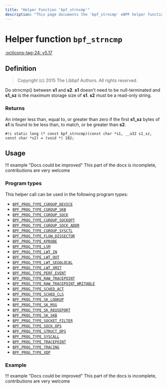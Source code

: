 ```yaml
---
title: "Helper Function 'bpf_strncmp'"
description: "This page documents the 'bpf_strncmp' eBPF helper function, including its definition, usage, program types that can use it, and examples."
---
```

# Helper function `bpf_strncmp`

<!-- [FEATURE_TAG](bpf_strncmp) -->
[:octicons-tag-24: v5.17](https://github.com/torvalds/linux/commit/c5fb19937455095573a19ddcbff32e993ed10e35)
<!-- [/FEATURE_TAG] -->

## Definition

> Copyright (c) 2015 The Libbpf Authors. All rights reserved.


<!-- [HELPER_FUNC_DEF] -->
Do strncmp() between **s1** and **s2**. **s1** doesn't need to be null-terminated and **s1_sz** is the maximum storage size of **s1**. **s2** must be a read-only string.

### Returns

An integer less than, equal to, or greater than zero if the first **s1_sz** bytes of **s1** is found to be less than, to match, or be greater than **s2**.

`#!c static long (* const bpf_strncmp)(const char *s1, __u32 s1_sz, const char *s2) = (void *) 182;`
<!-- [/HELPER_FUNC_DEF] -->

## Usage

!!! example "Docs could be improved"
    This part of the docs is incomplete, contributions are very welcome

### Program types

This helper call can be used in the following program types:

<!-- DO NOT EDIT MANUALLY -->
<!-- [HELPER_FUNC_PROG_REF] -->
 * [`BPF_PROG_TYPE_CGROUP_DEVICE`](../program-type/BPF_PROG_TYPE_CGROUP_DEVICE.md)
 * [`BPF_PROG_TYPE_CGROUP_SKB`](../program-type/BPF_PROG_TYPE_CGROUP_SKB.md)
 * [`BPF_PROG_TYPE_CGROUP_SOCK`](../program-type/BPF_PROG_TYPE_CGROUP_SOCK.md)
 * [`BPF_PROG_TYPE_CGROUP_SOCKOPT`](../program-type/BPF_PROG_TYPE_CGROUP_SOCKOPT.md)
 * [`BPF_PROG_TYPE_CGROUP_SOCK_ADDR`](../program-type/BPF_PROG_TYPE_CGROUP_SOCK_ADDR.md)
 * [`BPF_PROG_TYPE_CGROUP_SYSCTL`](../program-type/BPF_PROG_TYPE_CGROUP_SYSCTL.md)
 * [`BPF_PROG_TYPE_FLOW_DISSECTOR`](../program-type/BPF_PROG_TYPE_FLOW_DISSECTOR.md)
 * [`BPF_PROG_TYPE_KPROBE`](../program-type/BPF_PROG_TYPE_KPROBE.md)
 * [`BPF_PROG_TYPE_LSM`](../program-type/BPF_PROG_TYPE_LSM.md)
 * [`BPF_PROG_TYPE_LWT_IN`](../program-type/BPF_PROG_TYPE_LWT_IN.md)
 * [`BPF_PROG_TYPE_LWT_OUT`](../program-type/BPF_PROG_TYPE_LWT_OUT.md)
 * [`BPF_PROG_TYPE_LWT_SEG6LOCAL`](../program-type/BPF_PROG_TYPE_LWT_SEG6LOCAL.md)
 * [`BPF_PROG_TYPE_LWT_XMIT`](../program-type/BPF_PROG_TYPE_LWT_XMIT.md)
 * [`BPF_PROG_TYPE_PERF_EVENT`](../program-type/BPF_PROG_TYPE_PERF_EVENT.md)
 * [`BPF_PROG_TYPE_RAW_TRACEPOINT`](../program-type/BPF_PROG_TYPE_RAW_TRACEPOINT.md)
 * [`BPF_PROG_TYPE_RAW_TRACEPOINT_WRITABLE`](../program-type/BPF_PROG_TYPE_RAW_TRACEPOINT_WRITABLE.md)
 * [`BPF_PROG_TYPE_SCHED_ACT`](../program-type/BPF_PROG_TYPE_SCHED_ACT.md)
 * [`BPF_PROG_TYPE_SCHED_CLS`](../program-type/BPF_PROG_TYPE_SCHED_CLS.md)
 * [`BPF_PROG_TYPE_SK_LOOKUP`](../program-type/BPF_PROG_TYPE_SK_LOOKUP.md)
 * [`BPF_PROG_TYPE_SK_MSG`](../program-type/BPF_PROG_TYPE_SK_MSG.md)
 * [`BPF_PROG_TYPE_SK_REUSEPORT`](../program-type/BPF_PROG_TYPE_SK_REUSEPORT.md)
 * [`BPF_PROG_TYPE_SK_SKB`](../program-type/BPF_PROG_TYPE_SK_SKB.md)
 * [`BPF_PROG_TYPE_SOCKET_FILTER`](../program-type/BPF_PROG_TYPE_SOCKET_FILTER.md)
 * [`BPF_PROG_TYPE_SOCK_OPS`](../program-type/BPF_PROG_TYPE_SOCK_OPS.md)
 * [`BPF_PROG_TYPE_STRUCT_OPS`](../program-type/BPF_PROG_TYPE_STRUCT_OPS.md)
 * [`BPF_PROG_TYPE_SYSCALL`](../program-type/BPF_PROG_TYPE_SYSCALL.md)
 * [`BPF_PROG_TYPE_TRACEPOINT`](../program-type/BPF_PROG_TYPE_TRACEPOINT.md)
 * [`BPF_PROG_TYPE_TRACING`](../program-type/BPF_PROG_TYPE_TRACING.md)
 * [`BPF_PROG_TYPE_XDP`](../program-type/BPF_PROG_TYPE_XDP.md)
<!-- [/HELPER_FUNC_PROG_REF] -->

### Example

!!! example "Docs could be improved"
    This part of the docs is incomplete, contributions are very welcome

